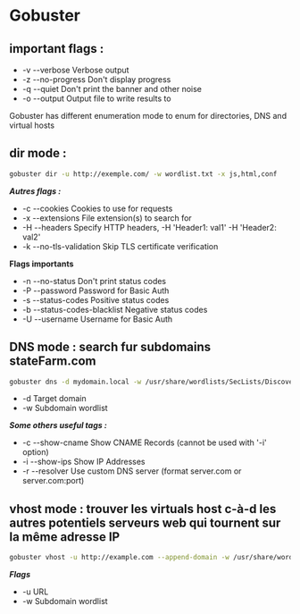 # Gobuster

## important flags :
- -v	--verbose	Verbose output
- -z	--no-progress	Don't display progress
- -q	--quiet		Don't print the banner and other noise
- -o	--output	Output file to write results to

Gobuster has different enumeration mode to enum for directories, DNS and virtual hosts  

## dir mode :
```bash
gobuster dir -u http://exemple.com/ -w wordlist.txt -x js,html,conf
```

***Autres flags :***

- -c	--cookies	Cookies to use for requests
- -x	--extensions	File extension(s) to search for
- -H	--headers	Specify HTTP headers, -H 'Header1: val1' -H 'Header2: val2'
- -k	--no-tls-validation	Skip TLS certificate verification	


**Flags importants**    


- -n	--no-status	Don't print status codes
- -P	--password	Password for Basic Auth
- -s	--status-codes	Positive status codes
- -b	--status-codes-blacklist	Negative status codes
- -U	--username	Username for Basic Auth

		
## DNS mode : search fur subdomains stateFarm.com

```bash
gobuster dns -d mydomain.local -w /usr/share/wordlists/SecLists/Discovery/DNS/subdomains-top1million-5000.txt
```

- -d			Target domain
- -w			Subdomain wordlist


***Some others useful tags :***
- -c	--show-cname	Show CNAME Records (cannot be used with '-i' option)
- -i	--show-ips	Show IP Addresses
- -r	--resolver	Use custom DNS server (format server.com or server.com:port)
	
## vhost mode : trouver les virtuals host c-à-d les autres potentiels serveurs web qui tournent sur la même adresse IP

```bash
gobuster vhost -u http://example.com --append-domain -w /usr/share/wordlists/SecLists/Discovery/DNS/subdomains-top1million-5000.txt
```

***Flags***  
- -u	URL
- -w 	Subdomain wordlist

	
		
		
		
		
		
		
		
		
		
		
		
		
		
		
		
		
		
		
		
		
		
		
		
		
		
		
			
